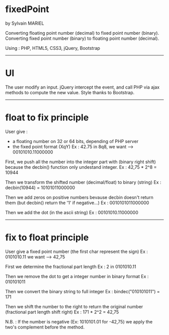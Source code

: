 fixedPoint
==========
by Sylvain MARIEL


Converting floating point number (decimal) to fixed point number (binary).
Converting fixed point number (binary) to floating point number (decimal).

Using : PHP, HTML5, CSS3, jQuery, Bootstrap


***
UI
==

The user modify an input. jQuery intercept the event, and call PHP via ajax methods to compute the new value.
Style thanks to Bootstrap.


**********************
float to fix principle
======================

User give :
  - a floating number on 32 or 64 bits, depending of PHP server
  - the fixed point format (XqY)
  Ex : 42.75 in 8q8, we want --> 00101010.11000000

First, we push all the number into the integer part with (binary right shift) because the decbin() function only undestand integer.
  Ex : 42,75 * 2^8 = 10944

Then we transform the shifted number (decimal/float) to binary (string)
  Ex : decbin(10944) = 10101011000000

Then we add zeros on positive numbers bevause decbin doesn't return them (but decbin() return the '1' if negative...)
  Ex : 0010101011000000

Then we add the dot (in the ascii string)
  Ex : 00101010.11000000


**********************
fix to float principle
======================

User give a fixed point number (the first char represent the sign)
  Ex : 0101010.11 we want --> 42,75

First we determine the fractional part length
  Ex : 2 in 0101010.11

Then we remove the dot to get a integer number in binary format
  Ex : 010101011

Then we convert the binary string to full integer
  Ex : bindec("010101011") = 171

Then we shift the number to the right to return the original number (fractional part length shift right)
  Ex : 171 * 2^2 = 42,75


N.B. : If the number is negative (Ex: 1010101.01 for -42,75) we apply the two's complement before the method.

